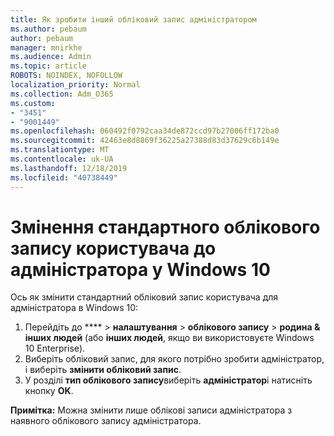 ```yaml
---
title: Як зробити інший обліковий запис адміністратором
ms.author: pebaum
author: pebaum
manager: mnirkhe
ms.audience: Admin
ms.topic: article
ROBOTS: NOINDEX, NOFOLLOW
localization_priority: Normal
ms.collection: Adm_O365
ms.custom:
- "3451"
- "9001449"
ms.openlocfilehash: 060492f0792caa34de872ccd97b27006ff172ba0
ms.sourcegitcommit: 42463e8d8869f36225a27388d83d37629c6b149e
ms.translationtype: MT
ms.contentlocale: uk-UA
ms.lasthandoff: 12/18/2019
ms.locfileid: "40738449"
---
```

# <a name="change-a-standard-user-account-to-an-administrator-in-windows-10"></a>Змінення стандартного облікового запису користувача до адміністратора у Windows 10

Ось як змінити стандартний обліковий запис користувача для адміністратора в Windows 10:

1. Перейдіть до **** > **налаштування** > **облікового запису** > **родина & інших людей** (або **інших людей**, якщо ви використовуєте Windows 10 Enterprise).
2. Виберіть обліковий запис, для якого потрібно зробити адміністратор, і виберіть **змінити обліковий запис**.
3. У розділі **тип облікового запису**виберіть **адміністратор**і натисніть кнопку **OK**.

**Примітка:** Можна змінити лише облікові записи адміністратора з наявного облікового запису адміністратора.